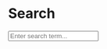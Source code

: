 ---
---

# Search

<input type="text" id="search-input" placeholder="Enter search term...">
<ul id="search-results"></ul>

<script src="https://cdn.jsdelivr.net/npm/lunr@2.3.9/lunr.min.js"></script>
<script>
document.addEventListener("DOMContentLoaded", function() {
  var idx;
  var docs;
  var baseUrl = "{{ site.baseurl }}";
  
  // Download the data
  fetch(baseUrl + '/search.json')
    .then(response => response.json())
    .then(data => {
      docs = data;
      idx = lunr(function() {
        this.ref('url');
        this.field('title');
        this.field('content');
        data.forEach(function(doc) {
          this.add(doc);
        }, this);
      });
    });

  // Handle search
  document.getElementById('search-input').addEventListener("keyup", function() {
    var query = this.value;
    var results = idx.search(query);
    displayResults(results);
  });

  function displayResults(results) {
    var searchResults = document.getElementById('search-results');
    if (results.length) {
      var output = '';
      results.forEach(function(result) {
        var item = docs.find(i => i.url === result.ref);
        output += '<li><a href="' + baseUrl + item.url + '">' + item.title + '</a></li>';
      });
      searchResults.innerHTML = output;
    } else {
      searchResults.innerHTML = '<li>No results found</li>';
    }
  }
});
</script>
